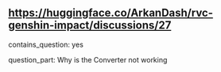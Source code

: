 ## https://huggingface.co/ArkanDash/rvc-genshin-impact/discussions/27

contains_question: yes

question_part: Why is the Converter not working